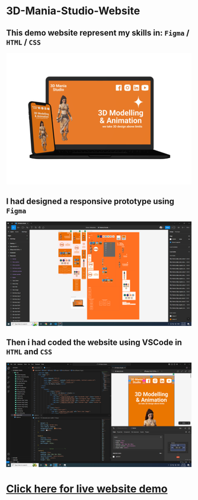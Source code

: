 # 3D-Mania-Studio-Website



## This demo website represent my skills in: `Figma` / `HTML` / `CSS`

<img src="https://github.com/malekalbawaih/3D-Mania-Studio-Website/blob/main/thumbnails/3D%20Mania%20Studio%20thumbnail.png" alt="thumbnail" width="500px" />



## I had designed a responsive prototype using `Figma`

<img src="https://github.com/malekalbawaih/3D-Mania-Studio-Website/blob/main/thumbnails/3D%20Mania%20Studio%20Figma.png" alt="Figma thumbnail" width="500px" />



## Then i had coded the website using VSCode in `HTML` and `CSS`
<img src="https://github.com/malekalbawaih/3D-Mania-Studio-Website/blob/main/thumbnails/3D%20Mania%20Studio%20VSCode.png" alt="VSCode thumbnail" width="500px" />


# [Click here for live website demo](https://malekalbawaih.github.io/3D-Mania-Studio-Website "3D Mania Studio Website")
